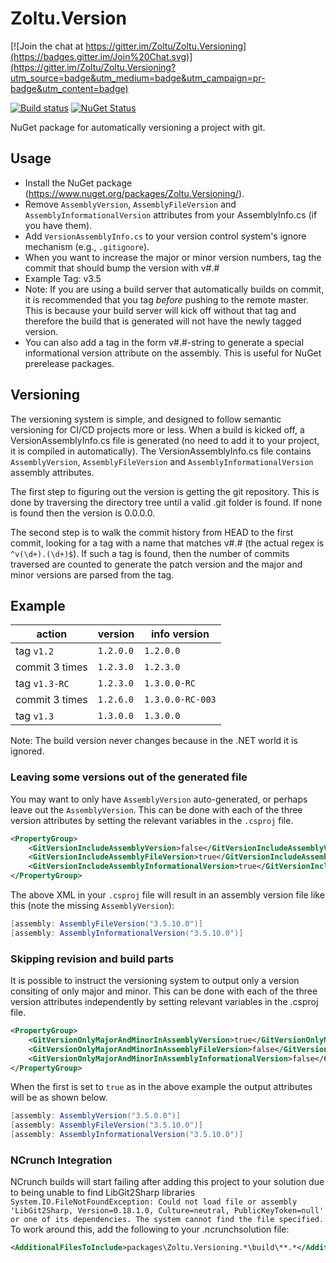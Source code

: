 # Zoltu.Version

[![Join the chat at https://gitter.im/Zoltu/Zoltu.Versioning](https://badges.gitter.im/Join%20Chat.svg)](https://gitter.im/Zoltu/Zoltu.Versioning?utm_source=badge&utm_medium=badge&utm_campaign=pr-badge&utm_content=badge)

[![Build status](http://img.shields.io/appveyor/ci/Zoltu/zoltu-versioning.svg)](https://ci.appveyor.com/project/Zoltu/zoltu-versioning)
[![NuGet Status](http://img.shields.io/nuget/v/Zoltu.Versioning.svg)](https://www.nuget.org/packages/Zoltu.Versioning/)

NuGet package for automatically versioning a project with git.


## Usage

 * Install the NuGet package (https://www.nuget.org/packages/Zoltu.Versioning/).
 * Remove `AssemblyVersion`, `AssemblyFileVersion` and `AssemblyInformationalVersion` attributes from your AssemblyInfo.cs (if you have them).
 * Add `VersionAssemblyInfo.cs` to your version control system's ignore mechanism (e.g., `.gitignore`).
 * When you want to increase the major or minor version numbers, tag the commit that should bump the version with v#.#
  * Example Tag: v3.5
  * Note: If you are using a build server that automatically builds on commit, it is recommended that you tag *before* pushing to the remote master.  This is because your build server will kick off without that tag and therefore the build that is generated will not have the newly tagged version.
 * You can also add a tag in the form v#.#-string to generate a special informational version attribute on the assembly.  This is useful for NuGet prerelease packages.


## Versioning

The versioning system is simple, and designed to follow semantic versioning for CI/CD projects more or less.  When a build is kicked off, a VersionAssemblyInfo.cs file is generated (no need to add it to your project, it is compiled in automatically).  The VersionAssemblyInfo.cs file contains `AssemblyVersion`, `AssemblyFileVersion` and `AssemblyInformationalVersion` assembly attributes.

The first step to figuring out the version is getting the git repository.  This is done by traversing the directory tree until a valid .git folder is found.  If none is found then the version is 0.0.0.0.

The second step is to walk the commit history from HEAD to the first commit, looking for a tag with a name that matches v#.# (the actual regex is `^v(\d+).(\d+)$`). If such a tag is found, then the number of commits traversed are counted to generate the patch version and the major and minor versions are parsed from the tag.

## Example

action | version | info version
------------ | ------------- | -------------
tag `v1.2` | `1.2.0.0` | `1.2.0.0`
commit 3 times | `1.2.3.0` | `1.2.3.0`
tag `v1.3-RC` | `1.2.3.0` | `1.3.0.0-RC`
commit 3 times | `1.2.6.0` | `1.3.0.0-RC-003`
tag `v1.3` | `1.3.0.0` | `1.3.0.0`

Note: The build version never changes because in the .NET world it is ignored.

### Leaving some versions out of the generated file

You may want to only have `AssemblyVersion` auto-generated, or perhaps leave out the `AssemblyVersion`.  This can be done with each of the three version attributes by setting the relevant variables in the `.csproj` file.

```xml
<PropertyGroup>
	<GitVersionIncludeAssemblyVersion>false</GitVersionIncludeAssemblyVersion>
	<GitVersionIncludeAssemblyFileVersion>true</GitVersionIncludeAssemblyFileVersion>
	<GitVersionIncludeAssemblyInformationalVersion>true</GitVersionIncludeAssemblyInformationalVersion>
</PropertyGroup>
```
The above XML in your `.csproj` file will result in an assembly version file like this (note the missing `AssemblyVersion`):
```cs
[assembly: AssemblyFileVersion("3.5.10.0")]
[assembly: AssemblyInformationalVersion("3.5.10.0")]
```

### Skipping revision and build parts

It is possible to instruct the versioning system to output only a version consiting of only major and minor. This can be done with each of the three version attributes independently by setting relevant variables in the .csproj file.

```xml
<PropertyGroup>
	<GitVersionOnlyMajorAndMinorInAssemblyVersion>true</GitVersionOnlyMajorAndMinorInAssemblyVersion>
	<GitVersionOnlyMajorAndMinorInAssemblyFileVersion>false</GitVersionOnlyMajorAndMinorInAssemblyFileVersion>
	<GitVersionOnlyMajorAndMinorInAssemblyInformationalVersion>false</GitVersionOnlyMajorAndMinorInAssemblyInformationalVersion>
</PropertyGroup>
```
When the first is set to `true` as in the above example the output attributes will be as shown below.

``` c#
[assembly: AssemblyVersion("3.5.0.0")]
[assembly: AssemblyFileVersion("3.5.10.0")]
[assembly: AssemblyInformationalVersion("3.5.10.0")]
```

### NCrunch Integration

NCrunch builds will start failing after adding this project to your solution due to being unable to find LibGit2Sharp libraries `System.IO.FileNotFoundException: Could not load file or assembly 'LibGit2Sharp, Version=0.18.1.0, Culture=neutral, PublicKeyToken=null' or one of its dependencies. The system cannot find the file specified.`
To work around this, add the following to your .ncrunchsolution file:

``` xml
<AdditionalFilesToInclude>packages\Zoltu.Versioning.*\build\**.*</AdditionalFilesToInclude>
```
